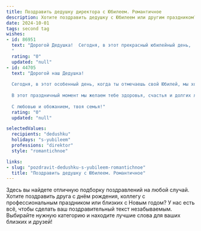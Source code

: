 ```yaml
---
title: Поздравить дедушку директора с Юбилеем. Романтичное
description: Хотите поздравить дедушку с Юбилеем или другим праздником? Наш ИИ создаст незабываемое поздравление, а вы обязательно выделитесь среди других.  
date: 2024-10-01
tags: second tag
wishes:
- id: 86951
  text: "Дорогой Дедушка!  Сегодня, в этот прекрасный юбилейный день,  мое сердце переполняется нежностью и любовью к Вам.  Ваш жизненный путь, подобен величественной реке,  несет в себе мудрость, силу и благородство.  Ваша профессия Директора — это лишь отражение Вашей внутренней силы,  способности управлять не только делами, но и сердцами людей.  Пусть этот юбилей станет лишь прекрасной остановкой на Вашем пути,  путем,  освещенном любовью близких и теплом  семейного очага.  Желаю Вам долгих лет жизни, наполненных счастьем,  радостью и безграничной любовью!
  "
  rating: "0"
  updated: "null"
- id: 44705
  text: "Дорогой наш Дедушка!
  
  Сегодня, в этот особенный день, когда ты отмечаешь свой Юбилей, мы хотим поздравить тебя с этим важным событием и выразить нашу безмерную любовь и уважение. Ты — истинный директор не только в профессиональной жизни, но и в жизни нашей семьи. Твоя мудрость, опыт и забота о каждом из нас — это бесценные сокровища, которые мы храним в своих сердцах.
  
  В этот праздничный момент мы желаем тебе здоровья, счастья и долгих лет жизни. Пусть каждый новый день приносит радость, вдохновение и светлые мечты. Ты — наш маяк, наша опора, и мы гордимся тем, что можем называть тебя Дедушкой.
  
  С любовью и обожанием, твоя семья!"
  rating: "0"
  updated: "null"

selectedValues:
  recipients: "dedushku"
  holidays: "s-yubileem"
  professions: "direktor"
  style: "romantichnoe"

links:
- slug: "pozdravit-dedushku-s-yubileem-romantichnoe"
  title: "Поздравить дедушку с Юбилеем. Романтичное"
---
```


Здесь вы найдете отличную подборку поздравлений на любой случай.
Хотите поздравить друга с днём рождения, коллегу с профессиональным праздником или близких с Новым годом? У нас есть всё, чтобы сделать ваш поздравительный текст незабываемым. Выбирайте нужную категорию и находите лучшие слова для ваших близких и друзей!
